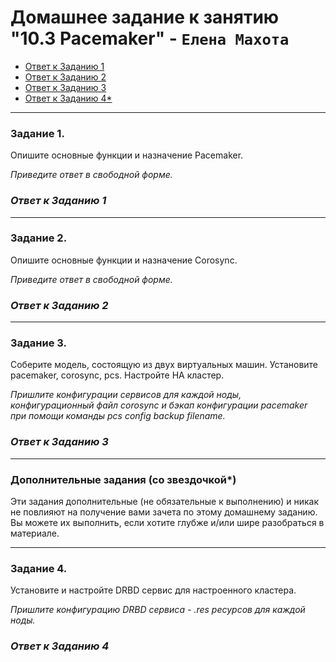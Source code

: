 # Домашнее задание к занятию "10.3 Pacemaker" - `Елена Махота`

- [Ответ к Заданию 1](#1)
- [Ответ к Заданию 2](#2)
- [Ответ к Заданию 3](#3)
- [Ответ к Заданию 4*](#4)

---

### Задание 1.

Опишите основные функции и назначение Pacemaker.

*Приведите ответ в свободной форме.*

### *<a name="1">Ответ к Заданию 1</a>*

---

### Задание 2.

Опишите основные функции и назначение Corosync.

*Приведите ответ в свободной форме.*


### *<a name="2">Ответ к Заданию 2</a>*

---

### Задание 3.

Соберите модель, состоящую из двух виртуальных машин. Установите pacemaker, corosync, pcs.  Настройте HA кластер.

*Пришлите конфигурации сервисов для каждой ноды, конфигурационный файл corosync и бэкап конфигурации pacemaker при помощи команды pcs config backup filename.*

### *<a name="3">Ответ к Заданию 3</a>*

---

### Дополнительные задания (со звездочкой*)
Эти задания дополнительные (не обязательные к выполнению) и никак не повлияют на получение вами зачета по этому домашнему заданию. Вы можете их выполнить, если хотите глубже и/или шире разобраться в материале.
 
---

### Задание 4.

Установите и настройте DRBD сервис для настроенного кластера.

*Пришлите  конфигурацию DRBD сервиса - *.res ресурсов для каждой ноды.**

### *<a name="4">Ответ к Заданию 4</a>*

